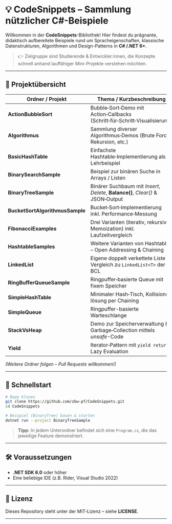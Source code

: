 # 💡 CodeSnippets – Sammlung nützlicher C#-Beispiele

Willkommen in der **CodeSnippets**-Bibliothek! Hier findest du prägnante, didaktisch aufbereitete Beispiele rund um Spracheigenschaften, klassische Datenstrukturen, Algorithmen und Design-Patterns in **C# /.NET 6+**.

> 👉 Zielgruppe sind Studierende & Entwickler:innen, die Konzepte schnell 
> anhand lauffähiger Mini-Projekte verstehen möchten.

---

## 📂 Projektübersicht

| Ordner / Projekt | Thema / Kurzbeschreibung |
|------------------|--------------------------|
| **ActionBubbleSort** | Bubble‑Sort‑Demo mit Action‑Callbacks (Schritt‑für‑Schritt‑Visualisierung) |
| **Algorithmus** | Sammlung diverser Algorithmus‑Demos (Brute Force, Rekursion, etc.) |
| **BasicHashTable** | Einfachste Hashtable‑Implementierung als Lehrbeispiel |
| **BinarySearchSample** | Beispiel zur binären Suche in Arrays / Listen |
| **BinaryTreeSample** | Binärer Suchbaum mit *Insert*, *Delete*, **Balance()**, *Clear()* & JSON‑Output |
| **BucketSortAlgorithmusSample** | Bucket‑Sort‑Implementierung inkl. Performance‑Messung |
| **FibonacciExamples** | Drei Varianten (iterativ, rekursiv, Memoization) inkl. Laufzeitvergleich |
| **HashtableSamples** | Weitere Varianten von Hashtables – Open Addressing & Chaining |
| **LinkedList** | Eigene doppelt verkettete Liste + Vergleich zu `LinkedList<T>` der BCL |
| **RingBufferQueueSample** | Ringpuffer‑basierte Queue mit fixem Speicher |
| **SimpleHashTable** | Minimaler Hash‑Tisch, Kollisions­lösung per Chaining |
| **SimpleQueue** | Ringpuffer-basierte Warteschlange |
| **StackVsHeap** | Demo zur Speicherverwaltung & Garbage‑Collection mittels *unsafe*-Code |
| **Yield** | Iterator‑Pattern mit `yield return`, Lazy Evaluation |

*(Weitere Ordner folgen – Pull Requests willkommen!)*

---
## 🚀 Schnellstart

```bash
# Repo klonen
git clone https://github.com/zbw-pf/CodeSnippets.git
cd CodeSnippets

# Beispiel (BinaryTree) bauen & starten
dotnet run --project BinaryTreeSample
```

> **Tipp:** In jedem Unterordner befindet sich eine `Program.cs`, die das jeweilige Feature demonstriert.

---

## 🛠 Voraussetzungen

- **.NET SDK 6.0** oder höher  
- Eine beliebige IDE (z.B. Rider, Visual Studio 2022)

---

## 📜 Lizenz

Dieses Repository steht unter der MIT‑Lizenz – siehe **LICENSE**.

---
